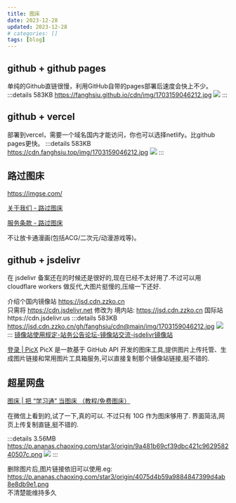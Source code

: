 ```yaml
---
title: 图床
date: 2023-12-28
updated: 2023-12-28
# categories: []
tags: [blog]
---
```


<!-- more -->

## github + github pages 
单纯的Github直链很慢，利用GitHub自带的pages部署后速度会快上不少。
:::details 583KB https://fanghsiu.github.io/cdn/img/1703159046212.jpg
![](https://fanghsiu.github.io/cdn/img/1703159046212.jpg)
:::

## github + vercel
部署到vercel，需要一个域名国内才能访问，你也可以选择netlify。比github pages更快。
:::details 583KB https://cdn.fanghsiu.top/img/1703159046212.jpg
![](https://cdn.fanghsiu.top/img/1703159046212.jpg)
:::

## 路过图床
https://imgse.com/

[关于我们 - 路过图床](https://imgse.com/page/about)

[服务条款 - 路过图床](https://imgse.com/page/tos)<div color='red'>不让放卡通漫画(包括ACG/二次元/动漫游戏等)。</div>

## github + jsdelivr
在 jsdelivr 备案还在的时候还是很好的,现在已经不太好用了.不过可以用 cloudflare workers 做反代,大图片挺慢的,压缩一下还好.

介绍个国内镜像站 https://jsd.cdn.zzko.cn<br>
只需将 https://cdn.jsdelivr.net 修改为 境内站: https://jsd.cdn.zzko.cn 国际站https://cdn.jsdelivr.us
:::details 583KB https://jsd.cdn.zzko.cn/gh/fanghsiu/cdn@main/img/1703159046212.jpg
![](https://jsd.cdn.zzko.cn/gh/fanghsiu/cdn@main/img/1703159046212.jpg)
:::
[镜像站使用规定-站务公告论坛-镜像站交流-jsdelivr镜像站](https://jsd.cdn.zzko.cn/forum-post/67.html)

[登录 | PicX](https://picx.xpoet.cn/)  PicX 是一款基于 GitHub API 开发的图床工具,提供图片上传托管、生成图片链接和常用图片工具箱服务,可以直接复制那个镜像站链接,挺不错的.

## 超星网盘
[图床 | 把 “学习通” 当图床 （教程/免费图床）](https://mp.weixin.qq.com/s?__biz=MzkzODYwODIxMQ==&mid=2247483808&idx=1&sn=ec4fff98f6380be691fec371d317fe24&chksm=c2fcd29cf58b5b8a6874e5167223c37af744648f8c9e19c4627002b35d82a8e6caf24d6e54d8&scene=132&exptype=timeline_recommend_article_extendread_samebiz#wechat_redirect)

在微信上看到的,试了一下,真的可以. 不过只有 10G 作为图床够用了. 界面简洁,网页上传复制直链,挺不错的.

:::details 3.56MB https://p.ananas.chaoxing.com/star3/origin/9a481b69cf39dbc421c962958240507c.png
![](https://p.ananas.chaoxing.com/star3/origin/9a481b69cf39dbc421c962958240507c.png)
:::

删除图片后,图片链接依旧可以使用.eg: https://p.ananas.chaoxing.com/star3/origin/4075d4b59a9884847399d4ab8e8db9e1.png  
不清楚能维持多久